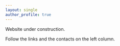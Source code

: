 ```yaml
---
layout: single
author_profile: true
---
```


Website under construction.

Follow the links and the contacts on the left column.
